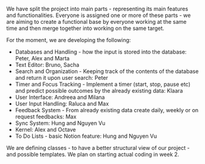We have split the project into main parts - representing its main features and functionalities. 
Everyone is assigned one or more of these parts - we are aiming to create a functional base by everyone working at the same time and then merge together into working on the same target. 

For the moment, we are developing the following:
- Databases and Handling - how the input is stored into the database: Peter, Alex and Marta 
- Text Editor: Bruno, Sacha 
- Search and Organization - Keeping track of the contents of the database and return it upon user search: Peter
- Timer and Focus Tracking - Implement a timer (start, stop, pause etc) and predict possible outcomes by the already existing data: Klaara
- User Interface: Andreea and Milana
- User Input Handling: Raluca and Max
- Feedback System - From already existing data create daily, weekly or on request feedbacks: Max 
- Sync System: Hung and Nguyen Vu
- Kernel: Alex and Octave
- To Do Lists - basic Notion feature: Hung and Nguyen Vu

We are defining classes - to have a better structural view of our project - and possible templates.
We plan on starting actual coding in week 2.